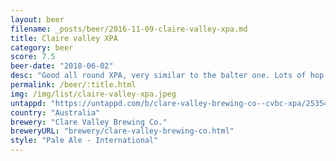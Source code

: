 ```yaml
---
layout: beer
filename: _posts/beer/2016-11-09-claire-valley-xpa.md
title: Claire valley XPA
category: beer
score: 7.5
beer-date: "2018-06-02"
desc: "Good all round XPA, very similar to the balter one. Lots of hop aroma and a mild taste"
permalink: /beer/:title.html
img: /img/list/claire-valley-xpa.jpeg
untappd: "https://untappd.com/b/clare-valley-brewing-co--cvbc-xpa/2535445"
country: "Australia"
brewery: "Clare Valley Brewing Co."
breweryURL: "brewery/clare-valley-brewing-co.html"
style: "Pale Ale - International"
---
```

